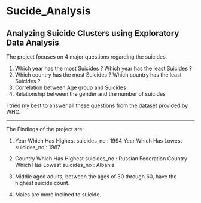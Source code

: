# Sucide_Analysis
Analyzing Suicide Clusters using Exploratory Data Analysis
----------------------------------------------------------------------


The project focuses on 4 major questions regarding the suicides.

1. Which year has the most Suicides ? Which year has the least Suicides ?
2. Which country has the most Suicides ? Which country has the least Suicides ?
3. Correlation between Age group and Suicides
4. Relationship between the gender and the number of suicides


I tried my best to answer all these questions from the dataset provided by WHO.

___

The Findings of the project are:

1. Year Which Has Highest suicides_no :  1994
   Year Which Has Lowest suicides_no  :  1987
   
2. Country Which Has Highest suicides_no :  Russian Federation
   Country Which Has Lowest suicides_no  :  Albania

3. Middle aged adults, between the ages of 30 through 60, have the highest suicide count.

4. Males are more inclined to suicide.
